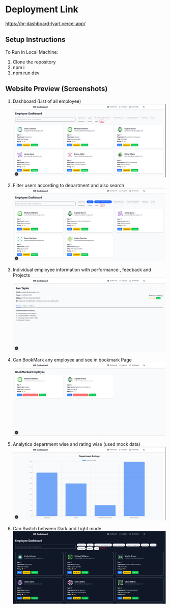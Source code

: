 # Deployment Link
https://hr-dashboard-lyart.vercel.app/

## Setup Instructions 
To Run in Local Machine:
1. Clone the repository
2. npm i
3. npm run dev

## Website Preview (Screenshots)
1. Dashboard (List of all employee)
![Dashboard preview](./images/one.png)

2. Filter users according to department and also search
![Filter preview](./images/two.png)

3. Individual employee information with performance , feedback and Projects
![Information preview](./images/three.png)

4. Can BookMark any employee and see in bookmark Page
![BookMark preview](./images/four.png)

5. Analytics department wise and rating wise (used mock data)
![Analytics preview](./images/five.png)

6. Can Switch between Dark and Light mode
![Theme preview](./images/six.png)